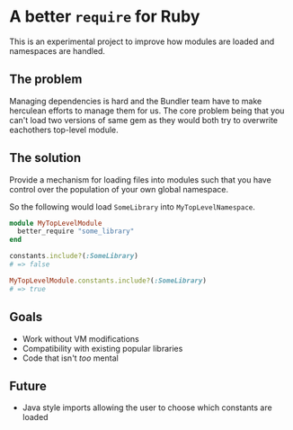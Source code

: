 
# A better `require` for Ruby

This is an experimental project to improve how modules are loaded and namespaces
are handled.

## The problem

Managing dependencies is hard and the Bundler team have to make herculean
efforts to manage them for us. The core problem being that you can't load two
versions of same gem as they would both try to overwrite eachothers top-level
module.

## The solution

Provide a mechanism for loading files into modules such that you have control
over the population of your own global namespace.

So the following would load `SomeLibrary` into `MyTopLevelNamespace`.

```ruby
module MyTopLevelModule
  better_require "some_library"
end

constants.include?(:SomeLibrary)
# => false

MyTopLevelModule.constants.include?(:SomeLibrary)
# => true
```

## Goals

* Work without VM modifications
* Compatibility with existing popular libraries
* Code that isn't *too* mental

## Future

* Java style imports allowing the user to choose which constants are loaded
